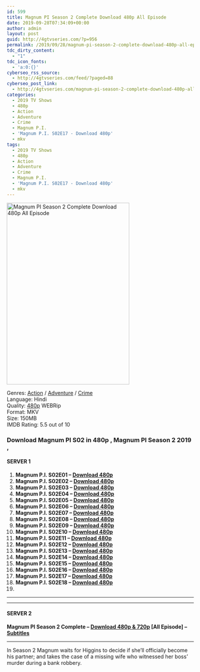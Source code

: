```yaml
---
id: 599
title: Magnum PI Season 2 Complete Download 480p All Episode
date: 2019-09-28T07:34:09+00:00
author: admin
layout: post
guid: http://4gtvseries.com/?p=956
permalink: /2019/09/28/magnum-pi-season-2-complete-download-480p-all-episode/
tdc_dirty_content:
  - "1"
tdc_icon_fonts:
  - 'a:0:{}'
cyberseo_rss_source:
  - http://4gtvseries.com/feed/?paged=88
cyberseo_post_link:
  - http://4gtvseries.com/magnum-pi-season-2-complete-download-480p-all-episode/
categories:
  - 2019 TV Shows
  - 480p
  - Action
  - Adventure
  - Crime
  - Magnum P.I.
  - 'Magnum P.I. S02E17 - Download 480p'
  - mkv
tags:
  - 2019 TV Shows
  - 480p
  - Action
  - Adventure
  - Crime
  - Magnum P.I.
  - 'Magnum P.I. S02E17 - Download 480p'
  - mkv
---
```

<img loading="lazy" class="aligncenter" src="https://1.bp.blogspot.com/-9ygthcgK_jw/XY7i5aWvbnI/AAAAAAAAADE/_dDd3Ebd0_4ITyK4cHSdFHhgcWFWjNjzQCK4BGAYYCw/s1600/Magnum%2BPI%2BSeason%2B2.jpg" alt="Magnum PI Season 2 Complete Download 480p All Episode" title="Magnum PI Season 2 Complete Download 480p All Episode" width="330" height="488" />

Genres:&nbsp;<a href="http://4gtvseries.com/tag/action/" data-wpel-link="internal">Action</a>&nbsp;/&nbsp;<a href="http://4gtvseries.com/tag/adventure/" data-wpel-link="internal">Adventure</a>&nbsp;/&nbsp;<a href="http://4gtvseries.com/tag/crime/" data-wpel-link="internal">Crime</a>  
Language: Hindi  
Quality:&nbsp;<a href="http://4gtvseries.com/tag/480p/" data-wpel-link="internal">480p</a> WEBRip  
Format: MKV  
Size: 150MB  
IMDB Rating: 5.5 out of 10

### **Download Magnum PI S02 in 480p , Magnum PI Season 2 2019 ,&nbsp;**

#### <span><strong>SERVER 1</strong></span>

  1. **Magnum P.I. S02E01 – <a href="http://slink.dl480p.xyz/fsVvSI" data-wpel-link="external" target="_blank" rel="nofollow external noopener noreferrer" class="wpel-icon-left"><i class="wpel-icon fa fa-download" aria-hidden="true"></i>Download 480p</a>**
  2. **Magnum P.I. S02E02 – <a href="http://slink.dl480p.xyz/mDdv1izO" data-wpel-link="external" target="_blank" rel="nofollow external noopener noreferrer" class="wpel-icon-left"><i class="wpel-icon fa fa-download" aria-hidden="true"></i>Download 480p</a>**
  3. **Magnum P.I. S02E03 – <a href="http://slink.dl480p.xyz/SaHbnGU" data-wpel-link="external" target="_blank" rel="nofollow external noopener noreferrer" class="wpel-icon-left"><i class="wpel-icon fa fa-download" aria-hidden="true"></i>Download 480p</a>**
  4. **Magnum P.I. S02E04 – <a href="http://slink.dl480p.xyz/qA0pCu" data-wpel-link="external" target="_blank" rel="nofollow external noopener noreferrer" class="wpel-icon-left"><i class="wpel-icon fa fa-download" aria-hidden="true"></i>Download 480p</a>**
  5. **Magnum P.I. S02E05 – <a href="http://slink.dl480p.xyz/ehXCq9" data-wpel-link="external" target="_blank" rel="nofollow external noopener noreferrer" class="wpel-icon-left"><i class="wpel-icon fa fa-download" aria-hidden="true"></i>Download 480p</a>**
  6. **Magnum P.I. S02E06 – <a href="http://slink.dl480p.xyz/rWYJ" data-wpel-link="external" target="_blank" rel="nofollow external noopener noreferrer" class="wpel-icon-left"><i class="wpel-icon fa fa-download" aria-hidden="true"></i>Download 480p</a>**
  7. **Magnum P.I. S02E07 – <a href="http://slink.dl480p.xyz/YLQnoCgv" data-wpel-link="external" target="_blank" rel="nofollow external noopener noreferrer" class="wpel-icon-left"><i class="wpel-icon fa fa-download" aria-hidden="true"></i>Download 480p</a>**
  8. **Magnum P.I. S02E08 – <a href="http://slink.dl480p.xyz/evBN4jtp" data-wpel-link="external" target="_blank" rel="nofollow external noopener noreferrer" class="wpel-icon-left"><i class="wpel-icon fa fa-download" aria-hidden="true"></i>Download 480p</a>**
  9. **Magnum P.I. S02E09 – <a href="http://slink.dl480p.xyz/8TqOQ" data-wpel-link="external" target="_blank" rel="nofollow external noopener noreferrer" class="wpel-icon-left"><i class="wpel-icon fa fa-download" aria-hidden="true"></i>Download 480p</a>**
 10. **Magnum P.I. S02E10 – <a href="http://slink.dl480p.xyz/5vEyI" data-wpel-link="external" target="_blank" rel="nofollow external noopener noreferrer" class="wpel-icon-left"><i class="wpel-icon fa fa-download" aria-hidden="true"></i>Download 480p</a>**
 11. **Magnum P.I. S02E11 – <a href="http://slink.dl480p.xyz/48GSvS" data-wpel-link="external" target="_blank" rel="nofollow external noopener noreferrer" class="wpel-icon-left"><i class="wpel-icon fa fa-download" aria-hidden="true"></i>Download 480p</a>**
 12. **Magnum P.I. S02E12 – <a href="http://slink.dl480p.xyz/xuIayz" data-wpel-link="external" target="_blank" rel="nofollow external noopener noreferrer" class="wpel-icon-left"><i class="wpel-icon fa fa-download" aria-hidden="true"></i>Download 480p</a>**
 13. **Magnum P.I. S02E13 – <a href="http://slink.dl480p.xyz/p277yFB5" data-wpel-link="external" target="_blank" rel="nofollow external noopener noreferrer" class="wpel-icon-left"><i class="wpel-icon fa fa-download" aria-hidden="true"></i>Download 480p</a>**
 14. **Magnum P.I. S02E14 – <a href="http://slink.dl480p.xyz/h9nr" data-wpel-link="external" target="_blank" rel="nofollow external noopener noreferrer" class="wpel-icon-left"><i class="wpel-icon fa fa-download" aria-hidden="true"></i>Download 480p</a>**
 15. **Magnum P.I. S02E15 – <a href="http://slink.dl480p.xyz/zIDVz7" data-wpel-link="external" target="_blank" rel="nofollow external noopener noreferrer" class="wpel-icon-left"><i class="wpel-icon fa fa-download" aria-hidden="true"></i>Download 480p</a>**
 16. **Magnum P.I. S02E16 – <a href="http://slink.dl480p.xyz/NMy3O" data-wpel-link="external" target="_blank" rel="nofollow external noopener noreferrer" class="wpel-icon-left"><i class="wpel-icon fa fa-download" aria-hidden="true"></i>Download 480p</a>**
 17. **Magnum P.I. S02E17 – <a href="http://slink.dl480p.xyz/zdK4L" data-wpel-link="external" target="_blank" rel="nofollow external noopener noreferrer" class="wpel-icon-left"><i class="wpel-icon fa fa-download" aria-hidden="true"></i>Download 480p</a>**
 18. **Magnum P.I. S02E18 – <a href="http://slink.dl480p.xyz/QblJu03" data-wpel-link="external" target="_blank" rel="nofollow external noopener noreferrer" class="wpel-icon-left"><i class="wpel-icon fa fa-download" aria-hidden="true"></i>Download 480p</a>**
 19. 

* * *

* * *

#### <span><strong>SERVER 2</strong></span>

**Magnum PI Season 2 Complete – <a href="http://dl480p.xyz/723/" data-wpel-link="external" target="_blank" rel="nofollow external noopener noreferrer" class="wpel-icon-left"><i class="wpel-icon fa fa-download" aria-hidden="true"></i>Download 480p & 720p</a> [All Episode] – <a href="https://subscene.com/subtitles/magnum-pi-2018-second-season" data-wpel-link="external" target="_blank" rel="nofollow external noopener noreferrer" class="wpel-icon-left"><i class="wpel-icon fa fa-download" aria-hidden="true"></i>Subtitles</a>**

* * *

In Season 2 Magnum waits for Higgins to decide if she’ll officially become his partner; and takes the case of a missing wife who witnessed her boss’ murder during a bank robbery.

<div align="center">
</div>